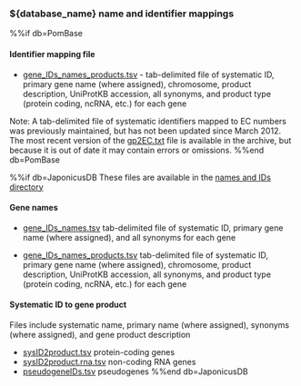 ### ${database_name} name and identifier mappings

%%if db=PomBase
#### Identifier mapping file
 - [gene_IDs_names_products.tsv](/latest_release/gene_names_and_identifiers/) - 
   tab-delimited file of systematic ID, primary gene name (where
   assigned), chromosome, product description, UniProtKB accession,
   all synonyms, and product type (protein coding, ncRNA, etc.) for
   each gene

Note: A tab-delimited file of systematic identifiers mapped to EC
numbers was previously maintained, but has not been updated since March
2012. The most recent version of the
[gp2EC.txt](https://www.pombase.org/data/names_and_identifiers/OLD/gp2EC.txt)
file is available in the archive, but because it is out of date it
may contain errors or omissions.
%%end db=PomBase

%%if db=JaponicusDB
These files are available in the [names and IDs directory](${base_url}/data/names_and_identifiers/)

#### Gene names

-   [gene_IDs_names.tsv](${base_url}/data/names_and_identifiers/gene_IDs_names.tsv)
    tab-delimited file of systematic ID, primary gene name (where
    assigned), and all synonyms for each gene

-   [gene_IDs_names_products.tsv](${base_url}/data/names_and_identifiers/gene_IDs_names_products.tsv)
    tab-delimited file of systematic ID, primary gene name (where
    assigned), chromosome, product description, UniProtKB accession,
    all synonyms, and product type (protein coding, ncRNA, etc.) for
    each gene

#### Systematic ID to gene product

Files include systematic name, primary name (where assigned),
synonyms (where assigned), and gene product description

-   [sysID2product.tsv](${base_url}/data/names_and_identifiers/sysID2product.tsv)
    protein-coding genes
-   [sysID2product.rna.tsv](${base_url}/data/names_and_identifiers/sysID2product.rna.tsv)
    non-coding RNA genes
-   [pseudogeneIDs.tsv](https://www.pombase.org/data/names_and_identifiers/pseudogeneIDs.tsv)
    pseudogenes
%%end db=JaponicusDB
